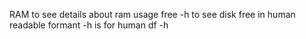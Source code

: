 RAM
	to see details about ram usage
free -h
	to see disk free in human readable formant -h is for human
df -h
